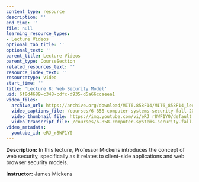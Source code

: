 ```yaml
---
content_type: resource
description: ''
end_time: ''
file: null
learning_resource_types:
- Lecture Videos
optional_tab_title: ''
optional_text: ''
parent_title: Lecture Videos
parent_type: CourseSection
related_resources_text: ''
resource_index_text: ''
resourcetype: Video
start_time: ''
title: 'Lecture 8: Web Security Model'
uid: 6f8d4689-c348-cdfc-d935-d5a66ccaeea1
video_files:
  archive_url: https://archive.org/download/MIT6.858F14/MIT6_858F14_lec08_300k.mp4
  video_captions_file: /courses/6-858-computer-systems-security-fall-2014/53081f735984520e98fd8c5d04af7d31_eRJ_r8WF1Y0.vtt
  video_thumbnail_file: https://img.youtube.com/vi/eRJ_r8WF1Y0/default.jpg
  video_transcript_file: /courses/6-858-computer-systems-security-fall-2014/5266d8f77fc0d1eb62d95ac1b77e9a0b_eRJ_r8WF1Y0.pdf
video_metadata:
  youtube_id: eRJ_r8WF1Y0
---
```


**Description:** In this lecture, Professor Mickens introduces the concept of web security, specifically as it relates to client-side applications and web browser security models.

**Instructor:** James Mickens